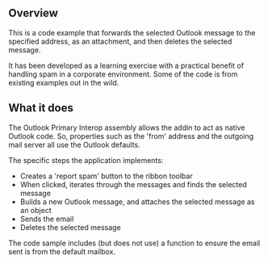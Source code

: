 ## Overview

This is a code example that forwards the selected Outlook message to the specified address, as an attachment, and then deletes the selected message.

It has been developed as a learning exercise with a practical benefit of handling spam in a corporate environment.  Some of the code is from existing examples out in the wild.

## What it does

The Outlook Primary Interop assembly allows the addin to act as native Outlook code. So, properties such as the 'from' address and the outgoing mail server all use the Outlook defaults.

The specific steps the application implements:

* Creates a 'report spam' button to the ribbon toolbar
* When clicked, iterates through the messages and finds the selected message
* Builds a new Outlook message, and attaches the selected message as an object
* Sends the email
* Deletes the selected message

The code sample includes (but does not use) a function to ensure the email sent is from the default mailbox.

